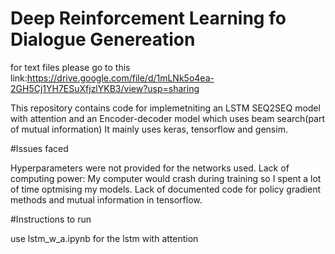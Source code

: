 # Deep Reinforcement Learning fo Dialogue Genereation
for text files please go to this link:https://drive.google.com/file/d/1mLNk5o4ea-2GH5Cj1YH7ESuXfjzlYKB3/view?usp=sharing

This repository contains code for implemetniting an LSTM SEQ2SEQ model with attention and an Encoder-decoder model which uses beam search(part of mutual information)
It mainly uses keras, tensorflow and gensim.

#Issues faced

Hyperparameters were not provided for the networks used.
Lack of computing power: My computer would crash during training so I spent a lot of time optmising my models.
Lack of documented code for policy gradient methods and mutual information in tensorflow.

#Instructions to run

use lstm_w_a.ipynb for the lstm with attention
